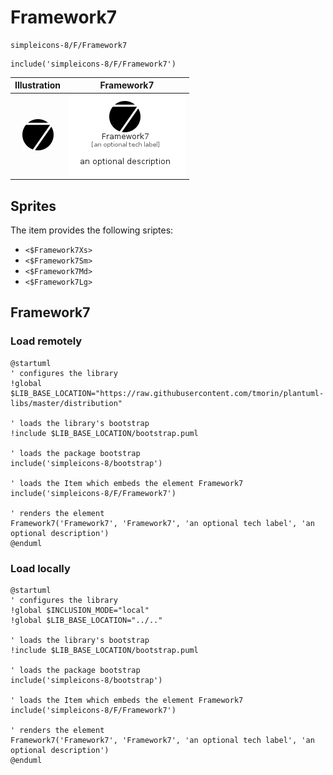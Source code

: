 # Framework7


```text
simpleicons-8/F/Framework7
```

```text
include('simpleicons-8/F/Framework7')
```



| Illustration | Framework7 |
| :---: | :---: |
| ![illustration for Illustration](../../simpleicons-8/F/Framework7.png) | ![illustration for Framework7](../../simpleicons-8/F/Framework7.Local.png) |



## Sprites
The item provides the following sriptes:

- `<$Framework7Xs>`
- `<$Framework7Sm>`
- `<$Framework7Md>`
- `<$Framework7Lg>`





## Framework7

### Load remotely
```plantuml
@startuml
' configures the library
!global $LIB_BASE_LOCATION="https://raw.githubusercontent.com/tmorin/plantuml-libs/master/distribution"

' loads the library's bootstrap
!include $LIB_BASE_LOCATION/bootstrap.puml

' loads the package bootstrap
include('simpleicons-8/bootstrap')

' loads the Item which embeds the element Framework7
include('simpleicons-8/F/Framework7')

' renders the element
Framework7('Framework7', 'Framework7', 'an optional tech label', 'an optional description')
@enduml
```

### Load locally
```plantuml
@startuml
' configures the library
!global $INCLUSION_MODE="local"
!global $LIB_BASE_LOCATION="../.."

' loads the library's bootstrap
!include $LIB_BASE_LOCATION/bootstrap.puml

' loads the package bootstrap
include('simpleicons-8/bootstrap')

' loads the Item which embeds the element Framework7
include('simpleicons-8/F/Framework7')

' renders the element
Framework7('Framework7', 'Framework7', 'an optional tech label', 'an optional description')
@enduml
```

